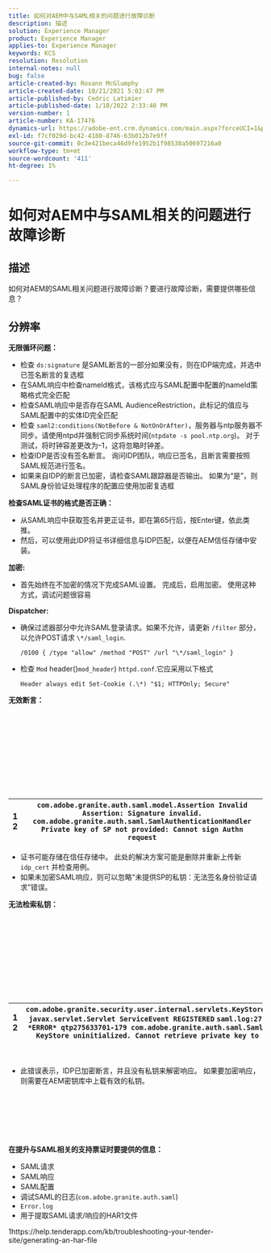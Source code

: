 ```yaml
---
title: 如何对AEM中与SAML相关的问题进行故障诊断
description: 描述
solution: Experience Manager
product: Experience Manager
applies-to: Experience Manager
keywords: KCS
resolution: Resolution
internal-notes: null
bug: false
article-created-by: Roxann McGlumphy
article-created-date: 10/21/2021 5:02:47 PM
article-published-by: Cedric Latimier
article-published-date: 1/18/2022 2:33:40 PM
version-number: 1
article-number: KA-17476
dynamics-url: https://adobe-ent.crm.dynamics.com/main.aspx?forceUCI=1&pagetype=entityrecord&etn=knowledgearticle&id=55a54eb6-9032-ec11-b6e5-000d3a5ba97a
exl-id: f7cf029d-bc42-4180-8746-63b012b7e9ff
source-git-commit: 0c3e421beca46d9fe1952b1f98538a50697216a0
workflow-type: tm+mt
source-wordcount: '411'
ht-degree: 1%

---
```


# 如何对AEM中与SAML相关的问题进行故障诊断

## 描述

如何对AEM的SAML相关问题进行故障诊断？要进行故障诊断，需要提供哪些信息？

## 分辨率


<b>无限循环问题：</b>

- 检查 `ds:signature` 是SAML断言的一部分如果没有，则在IDP端完成，并选中已签名断言的复选框
- 在SAML响应中检查nameId格式，该格式应与SAML配置中配置的nameId策略格式完全匹配
- 检查SAML响应中是否存在SAML AudienceRestriction，此标记的值应与SAML配置中的实体ID完全匹配
- 检查 `saml2:conditions(NotBefore & NotOnOrAfter)`，服务器与ntp服务器不同步。请使用ntpd并强制它同步系统时间(`ntpdate -s pool.ntp.org`)。 对于测试，将时钟容差更改为–1，这将忽略时钟差。
- 检查IDP是否没有签名断言。 询问IDP团队，响应已签名，且断言需要按照SAML规范进行签名。
- 如果来自IDP的断言已加密，请检查SAML跟踪器是否输出。 如果为“是”，则SAML身份验证处理程序的配置应使用加密复选框


<b>检查SAML证书的格式是否正确：</b>

- 从SAML响应中获取签名并更正证书，即在第65行后，按Enter键，依此类推。
- 然后，可以使用此IDP将证书详细信息与IDP匹配，以便在AEM信任存储中安装。


<b>加密:</b>

- 首先始终在不加密的情况下完成SAML设置。 完成后，启用加密。 使用这种方式，调试问题很容易


<b>Dispatcher:</b>

- 确保过滤器部分中允许SAML登录请求。如果不允许，请更新 `/filter` 部分，以允许POST请求 `\*/saml_login`.



   `/0100 { /type "allow" /method "POST" /url "\*/saml_login" }`


- 检查 `Mod` header()`mod_header`) `httpd.conf`.它应采用以下格式

   `Header always edit Set-Cookie (.\*) "$1; HTTPOnly; Secure"`


<b>无效断言：</b>
<br><br><br><br><br> <br><br> <br><br><br><br>

| 1<br>  2 | `com.adobe.granite.auth.saml.model.Assertion Invalid Assertion: Signature invalid.` `com.adobe.granite.auth.saml.SamlAuthenticationHandler Private key of SP not provided: Cannot sign Authn request` |
| --- | --- |


- 证书可能存储在信任存储中。 此处的解决方案可能是删除并重新上传新 `idp_cert` 并检查用例。
- 如果未加密SAML响应，则可以忽略“未提供SP的私钥：无法签名身份验证请求”错误。


<b>无法检索私钥：</b>
<br><br><br><br><br> <br><br> <br><br><br><br>

| 1<br>  2 | `com.adobe.granite.security.user.internal.servlets.KeyStoreManagingServlet,1121, javax.servlet.Servlet ServiceEvent REGISTERED` `saml.log:27.01.2019 14:16:13.642 *ERROR* qtp275633701-179 com.adobe.granite.auth.saml.SamlAuthenticationHandler KeyStore uninitialized. Cannot retrieve private key to decrypt assertions.` |
| --- | --- |

 
- 此错误表示，IDP已加密断言，并且没有私钥来解密响应。 如果要加密响应，则需要在AEM密钥库中上载有效的私钥。

<br><br><br><br> <br><br>
<b>在提升与SAML相关的支持票证时要提供的信息：</b>

- SAML请求
- SAML响应
- SAML配置
- 调试SAML的日志(`com.adobe.granite.auth.saml`)
- `Error.log`
- 用于提取SAML请求/响应的HAR1文件


1https://help.tenderapp.com/kb/troubleshooting-your-tender-site/generating-an-har-file
